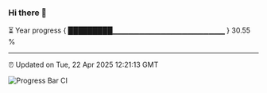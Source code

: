 ### Hi there 👋

⏳ Year progress { █████████▁▁▁▁▁▁▁▁▁▁▁▁▁▁▁▁▁▁▁▁▁ } 30.55 %

---

⏰ Updated on Tue, 22 Apr 2025 12:21:13 GMT

![Progress Bar CI](https://github.com/Shyam-Makwana/GitHub-Actions-Demo/workflows/Progress%20Bar%20CI/badge.svg)
